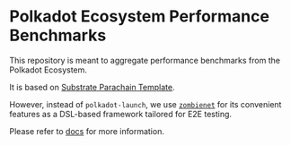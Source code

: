 # Polkadot Ecosystem Performance Benchmarks

This repository is meant to aggregate performance benchmarks from the Polkadot Ecosystem.

It is based on [Substrate Parachain Template](https://github.com/substrate-developer-hub/substrate-parachain-template/).

However, instead of `polkadot-launch`, we use [`zombienet`](https://github.com/paritytech/zombienet) for its convenient features as a DSL-based framework tailored for E2E testing.

Please refer to [docs](./docs) for more information.